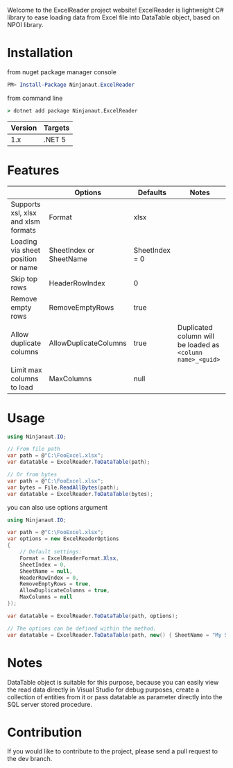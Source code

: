 Welcome to the ExcelReader project website! ExcelReader is lightweight C# library to ease 
loading data from Excel file into DataTable object, based on NPOI library.

# Installation

from nuget package manager console
```powershell
PM> Install-Package Ninjanaut.ExcelReader
```
from command line
```cmd
> dotnet add package Ninjanaut.ExcelReader
```

| Version | Targets |
|- |- |
| 1.x | .NET 5 |

# Features

|   | Options   | Defaults  | Notes |
| -                                 | -                         | -         | - |
| Supports xsl, xlsx and xlsm formats   | Format                    | xlsx      |
| Loading via sheet position or name         | SheetIndex  or SheetName  | SheetIndex = 0      |
| Skip top rows                     | HeaderRowIndex            | 0         |
| Remove empty rows                 | RemoveEmptyRows           | true      |
| Allow duplicate columns          | AllowDuplicateColumns    | true      | Duplicated column will be loaded as `<column name>_<guid>`
| Limit max columns to load         | MaxColumns                | null      |


# Usage

```csharp
using Ninjanaut.IO;

// From file path
var path = @"C:\FooExcel.xlsx";
var datatable = ExcelReader.ToDataTable(path);

// Or from bytes
var path = @"C:\FooExcel.xlsx";
var bytes = File.ReadAllBytes(path);
var datatable = ExcelReader.ToDataTable(bytes);
```

you can also use options argument

```csharp
using Ninjanaut.IO;

var path = @"C:\FooExcel.xlsx";
var options = new ExcelReaderOptions 
{ 
    // Default settings:
    Format = ExcelReaderFormat.Xlsx,
    SheetIndex = 0,
    SheetName = null,
    HeaderRowIndex = 0,
    RemoveEmptyRows = true,
    AllowDuplicateColumns = true,
    MaxColumns = null
});

var datatable = ExcelReader.ToDataTable(path, options);

// The options can be defined within the method.
var datatable = ExcelReader.ToDataTable(path, new() { SheetName = "My Sheet" });
```

# Notes

DataTable object is suitable for this purpose, because you can easily view the read data directly in Visual Studio for debug purposes, create a collection of entities from it or pass datatable as parameter directly into the SQL server stored procedure.

# Contribution

If you would like to contribute to the project, please send a pull request to the dev branch.
